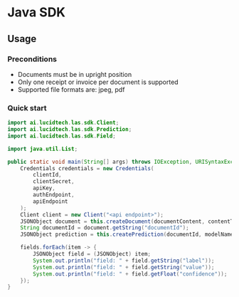 # Java SDK

## Usage

### Preconditions

* Documents must be in upright position
* Only one receipt or invoice per document is supported
* Supported file formats are: jpeg, pdf

### Quick start

```java
import ai.lucidtech.las.sdk.Client;
import ai.lucidtech.las.sdk.Prediction;
import ai.lucidtech.las.sdk.Field;

import java.util.List;

public static void main(String[] args) throws IOException, URISyntaxException {
    Credentials credentials = new Credentials(
        clientId,
        clientSecret,
        apiKey,
        authEndpoint,
        apiEndpoint
    );
    Client client = new Client("<api endpoint>");
    JSONObject document = this.createDocument(documentContent, contentType, consentId);
    String documentId = document.getString("documentId");
    JSONObject prediction = this.createPrediction(documentId, modelName);

    fields.forEach(item -> {
        JSONObject field = (JSONObject) item;
        System.out.println("field: " + field.getString("label"));
        System.out.println("field: " + field.getString("value"));
        System.out.println("field: " + field.getFloat("confidence"));
    });
}
```

